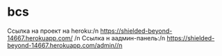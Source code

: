 # bcs
Cсылка на проект на heroku:/n
https://shielded-beyond-14667.herokuapp.com/ /n
Cсылка н аадмин-панель:/n
https://shielded-beyond-14667.herokuapp.com/admin//n
